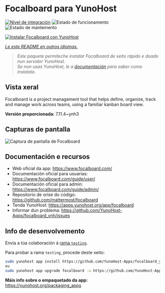 <!--
NOTA: Este README foi creado automáticamente por <https://github.com/YunoHost/apps/tree/master/tools/readme_generator>
NON debe editarse manualmente.
-->

# Focalboard para YunoHost

[![Nivel de integración](https://apps.yunohost.org/badge/integration/focalboard)](https://ci-apps.yunohost.org/ci/apps/focalboard/)
![Estado de funcionamento](https://apps.yunohost.org/badge/state/focalboard)
![Estado de mantemento](https://apps.yunohost.org/badge/maintained/focalboard)

[![Instalar Focalboard con YunoHost](https://install-app.yunohost.org/install-with-yunohost.svg)](https://install-app.yunohost.org/?app=focalboard)

*[Le este README en outros idiomas.](./ALL_README.md)*

> *Este paquete permíteche instalar Focalboard de xeito rápido e doado nun servidor YunoHost.*  
> *Se non usas YunoHost, le a [documentación](https://yunohost.org/install) para saber como instalalo.*

## Vista xeral

Focalboard is a project management tool that helps define, organize, track and manage work across teams, using a familiar kanban board view.


**Versión proporcionada:** 7.11.4~ynh3

## Capturas de pantalla

![Captura de pantalla de Focalboard](./doc/screenshots/screenshot.jpg)

## Documentación e recursos

- Web oficial da app: <https://www.focalboard.com/>
- Documentación oficial para usuarias: <https://www.focalboard.com/guide/user/>
- Documentación oficial para admin: <https://www.focalboard.com/guide/admin/>
- Repositorio de orixe do código: <https://github.com/mattermost/focalboard>
- Tenda YunoHost: <https://apps.yunohost.org/app/focalboard>
- Informar dun problema: <https://github.com/YunoHost-Apps/focalboard_ynh/issues>

## Info de desenvolvemento

Envía a túa colaboración á [rama `testing`](https://github.com/YunoHost-Apps/focalboard_ynh/tree/testing).

Para probar a rama `testing`, procede deste xeito:

```bash
sudo yunohost app install https://github.com/YunoHost-Apps/focalboard_ynh/tree/testing --debug
ou
sudo yunohost app upgrade focalboard -u https://github.com/YunoHost-Apps/focalboard_ynh/tree/testing --debug
```

**Máis info sobre o empaquetado da app:** <https://yunohost.org/packaging_apps>
